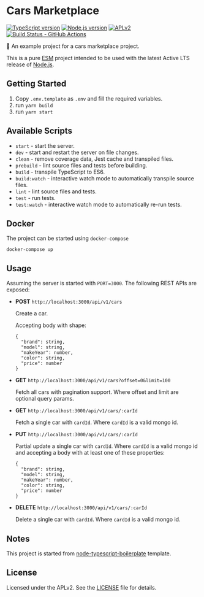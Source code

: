 # Cars Marketplace

[![TypeScript version][ts-badge]][typescript-4-6]
[![Node.js version][nodejs-badge]][nodejs]
[![APLv2][license-badge]][license]
[![Build Status - GitHub Actions][gha-badge]][gha-ci]

🚗 An example project for a cars marketplace project.

This is a pure [ESM][esm] project intended to be used with the latest Active LTS release of [Node.js][nodejs].

## Getting Started

1. Copy `.env.template` as `.env` and fill the required variables.
2. run `yarn build`
3. run `yarn start`

## Available Scripts

- `start` - start the server.
- `dev` - start and restart the server on file changes.
- `clean` - remove coverage data, Jest cache and transpiled files.
- `prebuild` - lint source files and tests before building.
- `build` - transpile TypeScript to ES6.
- `build:watch` - interactive watch mode to automatically transpile source files.
- `lint` - lint source files and tests.
- `test` - run tests.
- `test:watch` - interactive watch mode to automatically re-run tests.

## Docker

The project can be started using `docker-compose`

```
docker-compose up
```

## Usage

Assuming the server is started with `PORT=3000`. The following REST APIs are exposed:

- **POST** `http://localhost:3000/api/v1/cars`

  Create a car.

  Accepting body with shape:

  ```
  {
    "brand": string,
    "model": string,
    "makeYear": number,
    "color": string,
    "price": number
  }
  ```

- **GET** `http://localhost:3000/api/v1/cars?offset=0&limit=100`

  Fetch all cars with pagination support. Where offset and limit are optional query params.

- **GET** `http://localhost:3000/api/v1/cars/:carId`

  Fetch a single car with `cardId`. Where `cardId` is a valid mongo id.

- **PUT** `http://localhost:3000/api/v1/cars/:carId`

  Partial update a single car with `cardId`. Where `cardId` is a valid mongo id and accepting a body with at least one of these properties:

  ```
  {
    "brand": string,
    "model": string,
    "makeYear": number,
    "color": string,
    "price": number
  }
  ```

- **DELETE** `http://localhost:3000/api/v1/cars/:carId`

  Delete a single car with `cardId`. Where `cardId` is a valid mongo id.

## Notes

This project is started from [node-typescript-boilerplate][node-typescript-boilerplate] template.

## License

Licensed under the APLv2. See the [LICENSE][license] file for details.

[ts-badge]: https://img.shields.io/badge/TypeScript-4.6-blue.svg
[nodejs-badge]: https://img.shields.io/badge/Node.js->=%2016.13-blue.svg
[nodejs]: https://nodejs.org/dist/latest-v14.x/docs/api/
[esm]: https://gist.github.com/sindresorhus/a39789f98801d908bbc7ff3ecc99d99c
[gha-badge]: https://github.com/jsynowiec/node-typescript-boilerplate/actions/workflows/nodejs.yml/badge.svg
[gha-ci]: https://github.com/jsynowiec/node-typescript-boilerplate/actions/workflows/nodejs.yml
[typescript-4-6]: https://devblogs.microsoft.com/typescript/announcing-typescript-4-6/
[license-badge]: https://img.shields.io/badge/license-APLv2-blue.svg
[license]: ./LICENSE
[node-typescript-boilerplate]: https://github.com/jsynowiec/node-typescript-boilerplate
